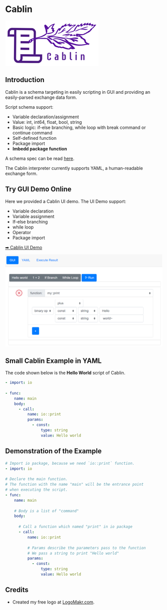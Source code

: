 # Cablin

![](./img/cablin.png)

## Introduction

Cablin is a schema targeting in easily scripting in GUI and providing an easily-parsed exchange data form.

Script schema support:

* Variable declaration/assignment
* Value: int, int64, float, bool, string
* Basic logic: if-else branching, while loop with break command or continue command
* Self-defined function
* Package import
* **Imbedd package function**

A schema spec can be read [here](/user-guide/schema-spec).

The Cablin interpreter currently supports YAML, a human-readable exchange form.

## Try GUI Demo Online

Here we provided a Cablin UI demo. The UI Demo support:

* Variable declaration
* Variable assignment
* If-else branching
* while loop
* Operator
* Package import

[➡ Cablin UI Demo](https://mudream4869.github.io/cablin-ui/)

![ui screen snapshot](./img/cablin-ui-screenshot.png)

## Small Cablin Example in YAML

The code shown below is the **Hello World** script of Cablin.

```yaml
- import: io

- func:
    name: main
    body:
      - call:
          name: io::print
          params:
            - const:
                type: string
                value: Hello world
```

## Demonstration of the Example

```yaml
# Import io package, because we need `io::print` function.
- import: io

# Declare the main function.
# The function with the name "main" will be the entrance point
# when executing the script.
- func:
    name: main

    # Body is a list of "command"
    body:

      # Call a function which named "print" in io package
      - call:
          name: io::print

          # Params describe the parameters pass to the function
          # We pass a string to print "Hello world"
          params:
            - const:
                type: string
                value: Hello world
```

## Credits

* Created my free logo at [LogoMakr.com](https://logomakr.com).
